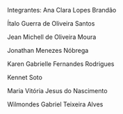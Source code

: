 Integrantes:
Ana Clara Lopes Brandão 

 
Ítalo Guerra de Oliveira Santos


Jean Michell de Oliveira Moura


Jonathan Menezes Nóbrega


Karen Gabrielle Fernandes Rodrigues


Kennet Soto


Maria Vitória Jesus do Nascimento


Wilmondes Gabriel Teixeira Alves
